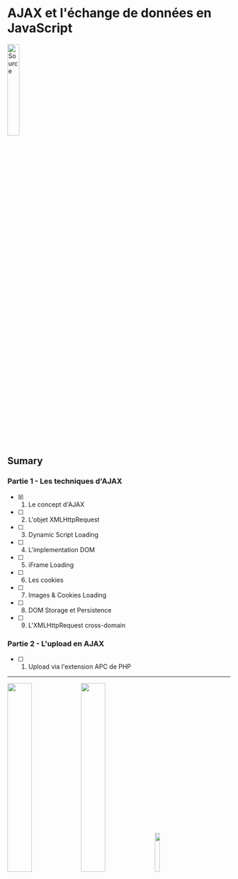 # AJAX et l'échange de données en JavaScript
[<img src="https://upload.wikimedia.org/wikipedia/fr/0/0d/Logo_OpenClassrooms.png" width=23% alt="Source" title="source">](https://openclassrooms.com/courses/ajax-et-l-echange-de-donnees-en-javascript)

## Sumary
### Partie 1 - Les techniques d'AJAX
- [x] 1. Le concept d'AJAX  
- [ ] 2. L'objet XMLHttpRequest  
- [ ] 3. Dynamic Script Loading
- [ ] 4. L'implementation DOM
- [ ] 5. iFrame Loading
- [ ] 6. Les cookies
- [ ] 7. Images & Cookies Loading
- [ ] 8. DOM Storage et Persistence
- [ ] 9. L'XMLHttpRequest cross-domain

### Partie 2 - L'upload en AJAX  
- [ ] 1. Upload via l'extension APC de PHP  
  
  

-----------
  
<img src="https://upload.wikimedia.org/wikipedia/commons/thumb/a/a1/AJAX_logo_by_gengns.svg/1280px-AJAX_logo_by_gengns.svg.png" width=33%><img src="https://upload.wikimedia.org/wikipedia/commons/thumb/d/d3/Logo_jQuery.svg/2000px-Logo_jQuery.svg.png" width=33%><img src="https://upload.wikimedia.org/wikipedia/commons/thumb/9/99/Unofficial_JavaScript_logo_2.svg/2000px-Unofficial_JavaScript_logo_2.svg.png" width=15%>
